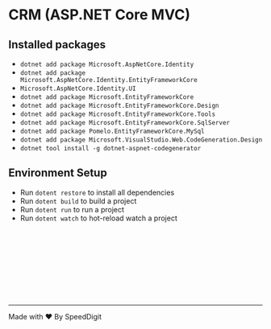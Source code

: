 # CRM (ASP.NET Core MVC) &nbsp;&nbsp;&nbsp;&nbsp;&nbsp;&nbsp;&nbsp;&nbsp;&nbsp;&nbsp;&nbsp; 

## Installed packages

- `dotnet add package Microsoft.AspNetCore.Identity`
- `dotnet add package Microsoft.AspNetCore.Identity.EntityFrameworkCore`
- `Microsoft.AspNetCore.Identity.UI`
- `dotnet add package Microsoft.EntityFrameworkCore`
- `dotnet add package Microsoft.EntityFrameworkCore.Design`
- `dotnet add package Microsoft.EntityFrameworkCore.Tools`
- `dotnet add package Microsoft.EntityFrameworkCore.SqlServer`
- `dotnet add package Pomelo.EntityFrameworkCore.MySql`
- `dotnet add package Microsoft.VisualStudio.Web.CodeGeneration.Design`
- `dotnet tool install -g dotnet-aspnet-codegenerator`

## Environment Setup

- Run `dotent restore` to install all dependencies
- Run `dotent build` to build a project
- Run `dotent run` to run a project
- Run `dotent watch` to hot-reload watch a project

<br>
<br>
<br>
<br>
<br>
<br>
<br>
<br>

<hr>
<p>Made with ❤ By SpeedDigit</p>